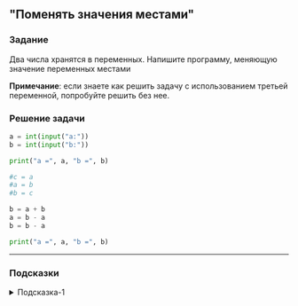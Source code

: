 ## "Поменять значения местами"

### Задание

Два числа хранятся в переменных. Напишите программу, меняющую значение переменных местами

**Примечание**: если знаете как решить задачу с использованием третьей переменной, попробуйте решить без нее.

### Решение задачи

```python
a = int(input("a:"))
b = int(input("b:"))

print("a =", a, "b =", b)

#c = a
#a = b 
#b = c

b = a + b
a = b - a
b = b - a 

print("a =", a, "b =", b)

```

---

### Подсказки

<details>
<summary>Подсказка-1</summary>
Сначала решите задачу, используя дополнительную переменную. 
Затем попробуйте решить задачу, без использование третьей переменной.
</details>
